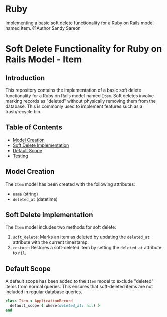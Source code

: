 # Ruby
Implementing a basic soft delete functionality for a Ruby on Rails model named Item.
@Author Sandy Sareon

# Soft Delete Functionality for Ruby on Rails Model - Item

## Introduction

This repository contains the implementation of a basic soft delete functionality for a Ruby on Rails model named `Item`. Soft deletes involve marking records as "deleted" without physically removing them from the database. This is commonly used to implement features such as a trash/recycle bin.

## Table of Contents

- [Model Creation](#model-creation)
- [Soft Delete Implementation](#soft-delete-implementation)
- [Default Scope](#default-scope)
- [Testing](#testing)


## Model Creation

The `Item` model has been created with the following attributes:

- `name` (string)
- `deleted_at` (datetime)

## Soft Delete Implementation

The `Item` model includes two methods for soft delete:

1. `soft_delete`: Marks an item as deleted by updating the `deleted_at` attribute with the current timestamp.
2. `restore`: Restores a soft-deleted item by setting the `deleted_at` attribute to `nil`.

## Default Scope

A default scope has been added to the `Item` model to exclude "deleted" items from normal queries. This ensures that soft-deleted items are not included in regular database queries.

```ruby
class Item < ApplicationRecord
  default_scope { where(deleted_at: nil) }
end
